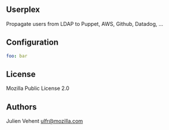 Userplex
--------
Propagate users from LDAP to Puppet, AWS, Github, Datadog, ...

Configuration
-------------

```yaml
foo: bar
```

License
-------
Mozilla Public License 2.0

Authors
-------
Julien Vehent <ulfr@mozilla.com>
